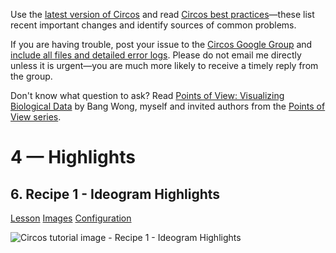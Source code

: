 Use the [latest version of Circos](/software/download/circos/) and read
[Circos best
practices](/documentation/tutorials/reference/best_practices/)—these list
recent important changes and identify sources of common problems.

If you are having trouble, post your issue to the [Circos Google
Group](https://groups.google.com/group/circos-data-visualization) and [include
all files and detailed error logs](/support/support/). Please do not email me
directly unless it is urgent—you are much more likely to receive a timely
reply from the group.

Don't know what question to ask? Read [Points of View: Visualizing Biological
Data](https://www.nature.com/nmeth/journal/v9/n12/full/nmeth.2258.html) by
Bang Wong, myself and invited authors from the [Points of View
series](https://mk.bcgsc.ca/pointsofview).

# 4 — Highlights

## 6\. Recipe 1 - Ideogram Highlights

[Lesson](/documentation/tutorials/highlights/recipe1/lesson)
[Images](/documentation/tutorials/highlights/recipe1/images)
[Configuration](/documentation/tutorials/highlights/recipe1/configuration)

![Circos tutorial image - Recipe 1 - Ideogram
Highlights](/documentation/tutorials/highlights/recipe1/img/01.png)

